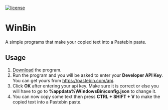 [![license](https://img.shields.io/github/license/mashape/apistatus.svg) ](LICENSE)

# WinBin
A simple programs that make your copied text into a Pastebin paste.

## Usage
1) [Download](https://github.com/HaqGamer/windows-bin/releases) the program.
2) Run the program and you will be asked to enter your **Developer API Key**. You can get yours from https://pastebin.com/api.
3) Click **OK** after entering your api key. Make sure it is correct or else you will have to go to **%appdata%\WindowsBin\config.json** to change it.
4) You can now copy some text then press **CTRL + SHIFT + V** to make the copied text into a Pastebin paste.
